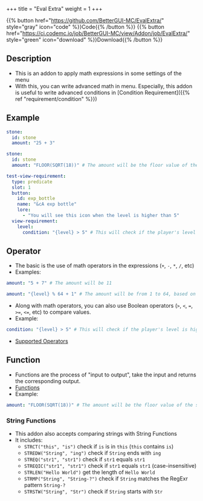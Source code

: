 +++
title = "Eval Extra"
weight = 1
+++

{{% button href="https://github.com/BetterGUI-MC/EvalExtra/" style="gray" icon="code" %}}Code{{% /button %}} {{% button href="https://ci.codemc.io/job/BetterGUI-MC/view/Addon/job/EvalExtra/" style="green" icon="download" %}}Download{{% /button %}}

## Description
* This is an addon to apply math expressions in some settings of the menu
* With this, you can write advanced math in menu. Especially, this addon is useful to write advanced conditions in [Condition Requirement]({{% ref "requirement/condition" %}})

## Example
```yaml
stone:
  id: stone
  amount: "25 + 3"
```
```yaml
stone:
  id: stone
  amount: "FLOOR(SQRT(18))" # The amount will be the floor value of the square root of 18, which is 4
```
```yaml
test-view-requirement:
  type: predicate
  slot: 1
  button:
    id: exp_bottle
    name: "&cA exp bottle"
    lore:
      - "You will see this icon when the level is higher than 5"
  view-requirement:
    level:
      condition: "{level} > 5" # This will check if the player's level is higher than 5
```

## Operator
* The basic is the use of math operators in the expressions (`+`, `-`, `*`, `/`, etc)
* Examples:
```yaml
amount: "5 + 7" # The amount will be 11
```
```yaml
amount: "{level} % 64 + 1" # The amount will be from 1 to 64, based on the level
```
* Along with math operators, you can also use Boolean operators (`>`, `<`, `=`, `>=`, `<=`, etc) to compare values.
* Example:
```yaml
condition: "{level} > 5" # This will check if the player's level is higher than 5
```
* [Supported Operators](https://github.com/ezylang/EvalEx/tree/2.x#supported-operators)

## Function
* Functions are the process of "input to output", take the input and returns the corresponding output.
* [Functions](https://github.com/ezylang/EvalEx/tree/2.x#supported-functions)
* Example:
```yaml
amount: "FLOOR(SQRT(18))" # The amount will be the floor value of the square root of 18, which is 4
```

### String Functions
* This addon also accepts comparing strings with String Functions
* It includes:
  * `STRCT("this", "is")` check if `is` is in `this` (`this` contains `is`)
  * `STREDW("String", "ing")` check if `String` ends with `ing`
  * `STREQ("str1", "str1")` check if `str1` equals `str1`
  * `STREQIC("str1", "str1")` check if `str1` equals `str1` (case-insensitive)
  * `STRLEN("Hello World")` get the length of `Hello World`
  * `STRMP("String", "String-?")` check if `String` matches the RegExr pattern `String-?`
  * `STRSTW("String", "Str")` check if `String` starts with `Str`
